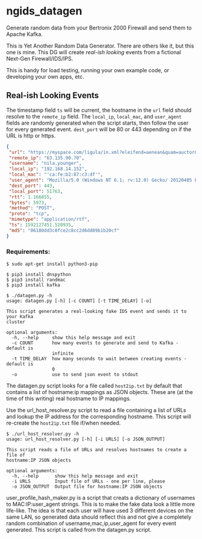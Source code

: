 # ngids_datagen
 Generate random data from your Bertronix 2000 Firewall and send them to Apache Kafka.

 This is Yet Another Random Data Generator.  There are others like it, but this one is mine.  This DG will create *real-ish looking* events from a fictional Next-Gen Firewall/IDS/IPS.

 This is handy for load testing, running your own example code, or developing your own apps, etc.

 ## Real-ish Looking Events
 The timestamp field `ts` will be current, the hostname in the `url` field should resolve to the `remote_ip` field.  The `local_ip`, `local_mac`, and `user_agent` fields are randomly generated when the script starts, then follow the user for every generated event.  `dest_port` will be 80 or 443 depending on if the URL is http or https.

 ```JSON
 {
  "url": "https://myspace.com/ligula/in.xml?eleifend=aenean&quam=auctor&a=gravida&odio=sem&in=praesent",
  "remote_ip": "63.135.90.70",
  "username": "nila.younger",
  "local_ip": "192.168.14.152",
  "local_mac": "'ca:fe:b2:87:c3:df'",
  "user_agent": "Mozilla/5.0 (Windows NT 6.1; rv:12.0) Gecko/ 20120405 Firefox/14.0.1",
  "dest_port": 443,
  "local_port": 51763,
  "rtt": 1.166855,
  "bytes": 5973,
  "method": "POST",
  "proto": "tcp",
  "mimetype": "application/rtf",
  "ts": 1592127451.520935,
  "md5": "06180dd3c0fce2c8cc2d6dd89b1b20cf"
}
```

 ### Requirements:
 ```
 $ sudo apt-get install python3-pip

$ pip3 install dnspython
$ pip3 install randmac
$ pip3 install kafka
```

```
$ ./datagen.py -h
usage: datagen.py [-h] [-c COUNT] [-t TIME_DELAY] [-o]

This script generates a real-looking fake IDS event and sends it to your Kafka
cluster

optional arguments:
  -h, --help     show this help message and exit
  -c COUNT       how many events to generate and send to Kafka - default is
                 infinite
  -t TIME_DELAY  how many seconds to wait between creating events - default is
                 0
  -o             use to send json event to stdout
```



The datagen.py script looks for a file called ```host2ip.txt``` by default that contains a list of hostname:ip mappings as JSON objects.  These are (at the time of this writing) real hostname to IP mappings.

Use the url_host_resolver.py script to read a file containing a list of URLs and lookup the IP address for the corresponding hostname.  This script will re-create the ```host2ip.txt``` file if/when needed.

```
$ ./url_host_resolver.py -h
usage: url_host_resolver.py [-h] [-i URLS] [-o JSON_OUTPUT]

This script reads a file of URLs and resolves hostnames to create a file of
hostname:IP JSON objects

optional arguments:
  -h, --help      show this help message and exit
  -i URLS         Input file of URLs - one per line, please
  -o JSON_OUTPUT  Output file for hostname:IP JSON objects
```


user_profile_hash_maker.py is a script that creats a dictionary of usernames to MAC:IP:user_agent strings.  This is to make the fake data look a little more life-like.  The idea is that each user will have used 3 different devices on the same LAN, so generated data should reflect this and not give a completely random combination of username,mac,ip,user_agent for every event generated.  This script is called from the datagen.py script.